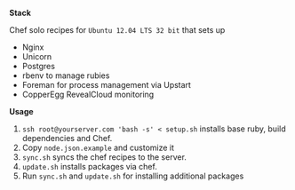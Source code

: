 **Stack**

Chef solo recipes for `Ubuntu 12.04 LTS 32 bit` that sets up

- Nginx
- Unicorn
- Postgres
- rbenv to manage rubies
- Foreman for process management via Upstart
- CopperEgg RevealCloud monitoring

**Usage**

1. `ssh root@yourserver.com 'bash -s' < setup.sh` installs base ruby, build dependencies and Chef.
2. Copy `node.json.example` and customize it
2. `sync.sh` syncs the chef recipes to the server.
3. `update.sh` installs packages via chef.
4. Run `sync.sh` and `update.sh` for installing additional packages